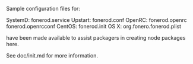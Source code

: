 Sample configuration files for:

SystemD: fonerod.service
Upstart: fonerod.conf
OpenRC:  fonerod.openrc
         fonerod.openrcconf
CentOS:  fonerod.init
OS X:    org.fonero.fonerod.plist

have been made available to assist packagers in creating node packages here.

See doc/init.md for more information.
